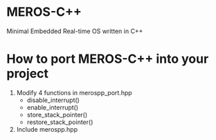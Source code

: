 # MEROS-C++
Minimal Embedded Real-time OS written in C++

# How to port MEROS-C++ into your project
1. Modify 4 functions in merospp_port.hpp
    - disable_interrupt()
    - enable_interrupt()
    - store_stack_pointer()
    - restore_stack_pointer()
1. Include merospp.hpp 